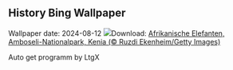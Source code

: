 ## History Bing Wallpaper
Wallpaper date: 2024-08-12
![](https://www.bing.com/th?id=OHR.ElephantsAmboseli_DE-DE5375674249_UHD.jpg&w=1000)Download: [Afrikanische Elefanten, Amboseli-Nationalpark, Kenia (© Ruzdi Ekenheim/Getty Images)](https://www.bing.com/th?id=OHR.ElephantsAmboseli_DE-DE5375674249_UHD.jpg)

Auto get programm by LtgX
